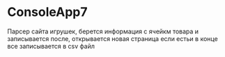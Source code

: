 # ConsoleApp7

Парсер сайта игрушек, берется информация с ячейкм товара и записывается после, открывается новая страница если естьи в конце все записывается в csv файл 
